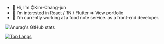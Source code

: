 - 👋 Hi, I’m @Kim-Chang-jun
- 👀 I’m interested in React / RN / Flutter => View portfolio 
- 🌱 I'm currently working at a food note service. as a front-end developer.

[![Anurag's GitHub stats](https://github-readme-stats.vercel.app/api?username=Kim-Chang-jun&show_icons=true&theme=dracula&count_private=true)](https://github.com/anuraghazra/github-readme-stats)

[![Top Langs](https://github-readme-stats.vercel.app/api/top-langs/?username=Kim-Chang-jun&layout=compact&theme=dracula)](https://github.com/anuraghazra/github-readme-stats)
